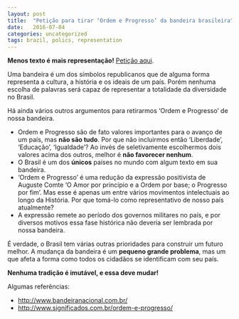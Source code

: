 ```yaml
---
layout: post
title:  "Petição para tirar ‘Ordem e Progresso’ da bandeira brasileira"
date:   2016-07-04
categories: uncategorized
tags: brazil, polics, representation
---
```


**Menos texto é mais representação!** [Petição aqui](https://secure.avaaz.org/po/petition/Camara_dos_Deputados_Tirar_Ordem_e_Progresso_da_bandeira_brasileira).

Uma bandeira é um dos símbolos republicanos que de alguma forma representa a cultura, a história e os ideais de um país. Porém nenhuma escolha de palavras será capaz de representar a totalidade da diversidade no Brasil.

Há ainda vários outros argumentos para retirarmos ‘Ordem e Progresso’ de nossa bandeira.
-   Ordem e Progresso são de fato valores importantes para o avanço de um país, mas **não são tudo**. Por que não incluirmos então ‘Liberdade’, ‘Educação’, ‘Igualdade’? Ao invés de seletivamente escolhermos dois valores acima dos outros, melhor é **não favorecer nenhum**.
-   O Brasil é um dos **únicos** países no mundo com algum texto em sua bandeira.
-   ‘Ordem e Progresso’ é uma redução da expressão positivista de Auguste Comte ‘O Amor por princípio e a Ordem por base; o Progresso por fim’. Mas esse é apenas um entre vários movimentos intelectuais ao longo da História. Por que tomá-lo como representativo de nosso país atualmente?
-   A expressão remete ao período dos governos militares no país, e por diversos motivos essa fase histórica não deveria ser lembrada por nossa bandeira.

É verdade, o Brasil tem várias outras prioridades para construir um futuro melhor. A mudança da bandeira é um **pequeno grande problema**, mas um que afeta a forma como todos os cidadãos se identificam com seu país.

**Nenhuma tradição é imutável, e essa deve mudar!**

Algumas referências:
-   <http://www.bandeiranacional.com.br/>
-   <http://www.significados.com.br/ordem-e-progresso/>
